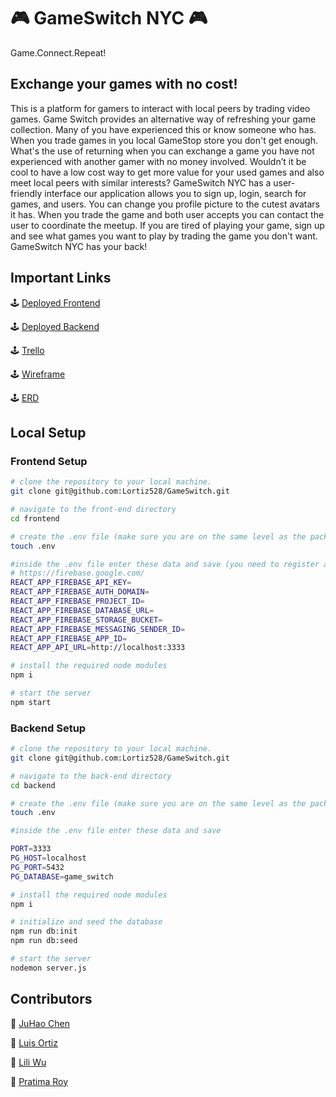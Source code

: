 # 🎮 GameSwitch NYC 🎮

Game.Connect.Repeat!

## Exchange your games with no cost!

This is a platform for gamers to interact with local peers by trading video games. Game Switch provides an alternative way of refreshing your game collection. Many of you have experienced this or know someone who has. When you trade games in you local GameStop store you don't get enough. What's the use of returning when you can exchange a game you have not experienced with another gamer with no money involved. Wouldn’t it be cool to have a low cost way to get more value for your used games and also meet local peers with similar interests? 
GameSwitch NYC has a user-friendly interface our application allows you to sign up, login, search for games, and users. You can change you profile picture to the cutest avatars it has. When you trade the game and both user accepts you can contact the user to coordinate the meetup. If you are tired of playing your game, sign up and see what games you want to play by trading the game you don't want. GameSwitch NYC has your back!


## Important Links

🕹️ [Deployed Frontend](https://game-switch-nyc.netlify.app/)

🕹️ [Deployed Backend](https://latest-gameswitch.onrender.com)

🕹️ [Trello](https://trello.com/b/Zu5DpOyo/capstone-group-1-video-game-exchange)

🕹️ [Wireframe](https://wireframe.cc/8CnMSP)

🕹️ [ERD](https://miro.com/welcomeonboard/elN5aFYxVzhYdVI5VEpPTVVvWjNJMUVkM0N6MGpMaWd3NkJVWGNQMUNBT2NGTVIxcUllYzRaRGJIcUUxT3FPbHwzNDU4NzY0NTE2MDUzODU0MDU1fDI=?share_link_id=45931369474)

## Local Setup

### Frontend Setup

```bash
# clone the repository to your local machine.
git clone git@github.com:Lortiz528/GameSwitch.git

# navigate to the front-end directory
cd frontend

# create the .env file (make sure you are on the same level as the package.json of the frontend-end directory)
touch .env

#inside the .env file enter these data and save (you need to register a firebase account)
# https://firebase.google.com/
REACT_APP_FIREBASE_API_KEY=
REACT_APP_FIREBASE_AUTH_DOMAIN=
REACT_APP_FIREBASE_PROJECT_ID=
REACT_APP_FIREBASE_DATABASE_URL=
REACT_APP_FIREBASE_STORAGE_BUCKET=
REACT_APP_FIREBASE_MESSAGING_SENDER_ID=
REACT_APP_FIREBASE_APP_ID=
REACT_APP_API_URL=http://localhost:3333

# install the required node modules
npm i

# start the server
npm start
```

### Backend Setup

```bash
# clone the repository to your local machine.
git clone git@github.com:Lortiz528/GameSwitch.git

# navigate to the back-end directory
cd backend

# create the .env file (make sure you are on the same level as the package.json of the back-end directory)
touch .env

#inside the .env file enter these data and save

PORT=3333
PG_HOST=localhost
PG_PORT=5432
PG_DATABASE=game_switch

# install the required node modules
npm i

# initialize and seed the database
npm run db:init
npm run db:seed

# start the server
nodemon server.js
```

## Contributors

🎰 [JuHao Chen](https://github.com/JuHaoChen1997)

🎰 [Luis Ortiz](https://github.com/Lortiz528)

🎰 [Lili Wu](https://github.com/liliwu8)

🎰 [Pratima Roy](https://github.com/PratimaRoy)
